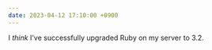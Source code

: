 ```yaml
---
date: 2023-04-12 17:10:00 +0900
---
```


I _think_ I've successfully upgraded Ruby on my server to 3.2.
